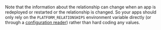 Note that the information about the relationship can change when an app is redeployed or restarted
or the relationship is changed.
So your apps should only rely on the `PLATFORM_RELATIONSHIPS` environment variable directly
(or through a [configuration reader](https://github.com/platformsh?q=config-reader&type=public))
rather than hard coding any values.
